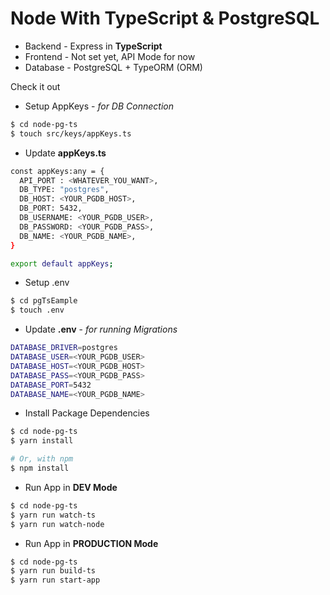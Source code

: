 # Node With TypeScript & PostgreSQL

- Backend - Express in **TypeScript**
- Frontend - Not set yet, API Mode for now
- Database - PostgreSQL + TypeORM (ORM)

Check it out 

- Setup AppKeys - *for DB Connection*
```sh
$ cd node-pg-ts
$ touch src/keys/appKeys.ts
```
- Update **appKeys.ts**
```sh
const appKeys:any = {
  API_PORT : <WHATEVER_YOU_WANT>,
  DB_TYPE: "postgres",
  DB_HOST: <YOUR_PGDB_HOST>,
  DB_PORT: 5432,
  DB_USERNAME: <YOUR_PGDB_USER>,
  DB_PASSWORD: <YOUR_PGDB_PASS>,
  DB_NAME: <YOUR_PGDB_NAME>,
}

export default appKeys;
```

- Setup .env
```sh
$ cd pgTsEample
$ touch .env
```

- Update **.env** - *for running Migrations*
```sh
DATABASE_DRIVER=postgres
DATABASE_USER=<YOUR_PGDB_USER>
DATABASE_HOST=<YOUR_PGDB_HOST>
DATABASE_PASS=<YOUR_PGDB_PASS>
DATABASE_PORT=5432
DATABASE_NAME=<YOUR_PGDB_NAME>
```

- Install Package Dependencies
```sh
$ cd node-pg-ts
$ yarn install

# Or, with npm
$ npm install
```

- Run App in **DEV Mode**
```sh
$ cd node-pg-ts
$ yarn run watch-ts
$ yarn run watch-node
```

- Run App in **PRODUCTION Mode**
```sh
$ cd node-pg-ts
$ yarn run build-ts
$ yarn run start-app
```
